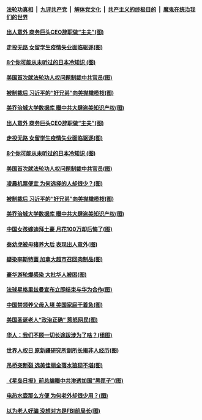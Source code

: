 

####  [法轮功真相](../../../../basic/blob/master/README.md?t=12130502) &nbsp;|&nbsp; [九评共产党](../../../../9ping.md/blob/master/README.md?t=12130502) &nbsp;|&nbsp; [解体党文化](../../../../jtdwh.md/blob/master/README.md?t=12130502)  &nbsp;|&nbsp; [共产主义的终极目的](../../../../gczydzjmd.md/blob/master/README.md?t=12130502) &nbsp;|&nbsp; [魔鬼在统治我们的世界](../../../../mgztzwmdsj.md/blob/master/README.md?t=12130502) 

#### [出人意外 商务巨头CEO辞职做“主夫”(图)](../pages/p3/955595.md?t=12130502) 

#### [走投无路 女留学生疫情失业面临驱逐(图)](../pages/p3/955557.md?t=12130502) 

#### [8个你可能从未听过的日本冷知识 (图)](../pages/p3/955552.md?t=12130502) 

#### [美国首次就法轮功人权问题制裁中共官员(图)](../pages/p3/955527.md?t=12130502) 

#### [被制裁后 习近平的“好兄弟”向美抛橄榄枝(图)](../pages/p3/955521.md?t=12130502) 

#### [美乔治城大学数据库 曝中共大肆盗美知识产权(图)](../pages/p3/955532.md?t=12130502) 

#### [出人意外 商务巨头CEO辞职做“主夫”(图)](../pages/p3/955595.md?t=12130502) 

#### [走投无路 女留学生疫情失业面临驱逐(图)](../pages/p3/955557.md?t=12130502) 

#### [8个你可能从未听过的日本冷知识 (图)](../pages/p3/955552.md?t=12130502) 

#### [美国首次就法轮功人权问题制裁中共官员(图)](../pages/p3/955527.md?t=12130502) 

#### [凌晨机票便宜 为何选择的人却很少？(图)](../pages/p3/955533.md?t=12130502) 

#### [被制裁后 习近平的“好兄弟”向美抛橄榄枝(图)](../pages/p3/955521.md?t=12130502) 

#### [美乔治城大学数据库 曝中共大肆盗美知识产权(图)](../pages/p3/955532.md?t=12130502) 

#### [中国女孩嫁迪拜土豪 月花100万却后悔了(图)](../pages/p3/955513.md?t=12130502) 

#### [泰幼虎被母猪养大后 表现出人意外(图)](../pages/p3/955493.md?t=12130502) 

#### [疑染李斯特菌 加拿大超市召回肉制品(图)](../pages/p3/955434.md?t=12130502) 

#### [豪华游轮爆感染 大批华人被困(图)](../pages/p3/955407.md?t=12130502) 

#### [法球星格里兹曼宣布立即结束与华为合作(图)](../pages/p3/955403.md?t=12130502) 

#### [中国禁领养父母入境 美国家庭干着急(图)](../pages/p3/955404.md?t=12130502) 

#### [美国圣诞老人“政治正确” 惹怒网民(图)](../pages/p3/955378.md?t=12130502) 

#### [华人：我们不顾一切长途跋涉为了啥？(组图)](../pages/p3/955365.md?t=12130502) 

#### [世界人权日 原新疆研究所副所长揭非人经历(图)](../pages/p3/955343.md?t=12130502) 

#### [吊桥突断裂 选美佳丽全落水狼狈不堪(图)](../pages/p3/955355.md?t=12130502) 

#### [《星岛日报》前总编曝中共渗透加国“黑匣子”(图)](../pages/p3/955307.md?t=12130502) 

#### [电热水壶那么方便 为何老外却很少用？(图)](../pages/p3/955289.md?t=12130502) 

#### [以为老人好骗 没想对方是FBI前局长(图)](../pages/p3/955287.md?t=12130502) 

